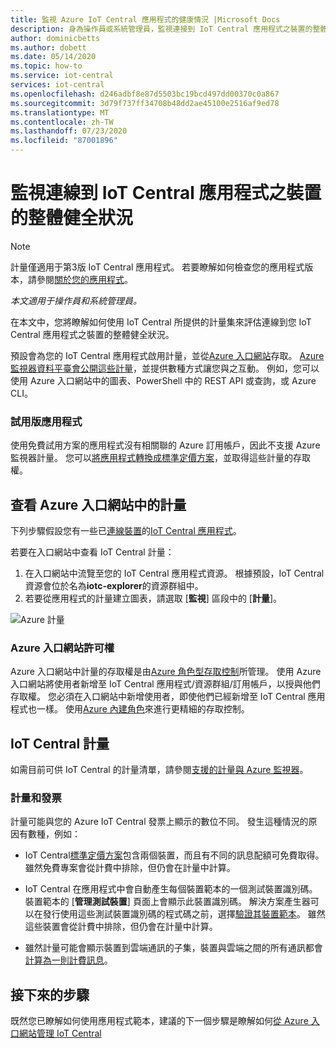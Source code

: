 ```yaml
---
title: 監視 Azure IoT Central 應用程式的健康情況 |Microsoft Docs
description: 身為操作員或系統管理員，監視連接到 IoT Central 應用程式之裝置的整體健全狀況。
author: dominicbetts
ms.author: dobett
ms.date: 05/14/2020
ms.topic: how-to
ms.service: iot-central
services: iot-central
ms.openlocfilehash: d246adbf8e87d5503bc19bcd497dd00370c0a867
ms.sourcegitcommit: 3d79f737ff34708b48dd2ae45100e2516af9ed78
ms.translationtype: MT
ms.contentlocale: zh-TW
ms.lasthandoff: 07/23/2020
ms.locfileid: "87001896"
---
```

# <a name="monitor-the-overall-health-of-the-devices-connected-to-an-iot-central-application"></a>監視連線到 IoT Central 應用程式之裝置的整體健全狀況

> [!NOTE]
> 計量僅適用于第3版 IoT Central 應用程式。 若要瞭解如何檢查您的應用程式版本，請參閱[關於您的應用程式](./howto-get-app-info.md)。

*本文適用于操作員和系統管理員。*

在本文中，您將瞭解如何使用 IoT Central 所提供的計量集來評估連線到您 IoT Central 應用程式之裝置的整體健全狀況。

預設會為您的 IoT Central 應用程式啟用計量，並從[Azure 入口網站](https://portal.azure.com/)存取。 [Azure 監視器資料平臺會公開這些計量](../../azure-monitor/platform/data-platform-metrics.md)，並提供數種方式讓您與之互動。 例如，您可以使用 Azure 入口網站中的圖表、PowerShell 中的 REST API 或查詢，或 Azure CLI。

### <a name="trial-applications"></a>試用版應用程式

使用免費試用方案的應用程式沒有相關聯的 Azure 訂用帳戶，因此不支援 Azure 監視器計量。 您可以[將應用程式轉換成標準定價方案](./howto-view-bill.md#move-from-free-to-standard-pricing-plan)，並取得這些計量的存取權。

## <a name="view-metrics-in-the-azure-portal"></a>查看 Azure 入口網站中的計量

下列步驟假設您有一些已[連線裝置](./tutorial-connect-device-nodejs.md)的[IoT Central 應用程式](./quick-deploy-iot-central.md)。

若要在入口網站中查看 IoT Central 計量：

1. 在入口網站中流覽至您的 IoT Central 應用程式資源。 根據預設，IoT Central 資源會位於名為**iotc-explorer**的資源群組中。
1. 若要從應用程式的計量建立圖表，請選取 [**監視**] 區段中的 [**計量**]。

![Azure 計量](media/howto-monitor-application-health/metrics.png)

### <a name="azure-portal-permissions"></a>Azure 入口網站許可權

Azure 入口網站中計量的存取權是由[Azure 角色型存取控制](../../role-based-access-control/overview.md)所管理。 使用 Azure 入口網站將使用者新增至 IoT Central 應用程式/資源群組/訂用帳戶，以授與他們存取權。 您必須在入口網站中新增使用者，即使他們已經新增至 IoT Central 應用程式也一樣。 使用[Azure 內建角色](../../role-based-access-control/built-in-roles.md)來進行更精細的存取控制。

## <a name="iot-central-metrics"></a>IoT Central 計量

如需目前可供 IoT Central 的計量清單，請參閱[支援的計量與 Azure 監視器](https://docs.microsoft.com/azure/azure-monitor/platform/metrics-supported#microsoftiotcentraliotapps)。

### <a name="metrics-and-invoices"></a>計量和發票

計量可能與您的 Azure IoT Central 發票上顯示的數位不同。 發生這種情況的原因有數種，例如：

- IoT Central[標準定價方案](https://azure.microsoft.com/pricing/details/iot-central/)包含兩個裝置，而且有不同的訊息配額可免費取得。 雖然免費專案會從計費中排除，但仍會在計量中計算。

- IoT Central 在應用程式中會自動產生每個裝置範本的一個測試裝置識別碼。 裝置範本的 [**管理測試裝置**] 頁面上會顯示此裝置識別碼。 解決方案產生器可以在發行使用這些測試裝置識別碼的程式碼之前，選擇[驗證其裝置範本](./overview-iot-central.md#create-device-templates)。 雖然這些裝置會從計費中排除，但仍會在計量中計算。

- 雖然計量可能會顯示裝置到雲端通訊的子集，裝置與雲端之間的所有通訊都會[計算為一則計費訊息](https://azure.microsoft.com/pricing/details/iot-central/)。

## <a name="next-steps"></a>接下來的步驟

既然您已瞭解如何使用應用程式範本，建議的下一個步驟是瞭解如何[從 Azure 入口網站管理 IoT Central](howto-manage-iot-central-from-portal.md)
